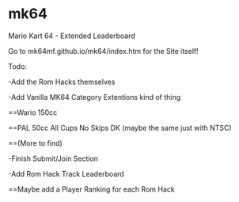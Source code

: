 # mk64
Mario Kart 64 - Extended Leaderboard

Go to mk64mf.github.io/mk64/index.htm for the Site itself!

Todo:

-Add the Rom Hacks themselves

-Add Vanilla MK64 Category Extentions kind of thing

==Wario 150cc
  
==PAL 50cc All Cups No Skips DK (maybe the same just with NTSC)
  
==(More to find)
  
-Finish Submit/Join Section

-Add Rom Hack Track Leaderboard

==Maybe add a Player Ranking for each Rom Hack
